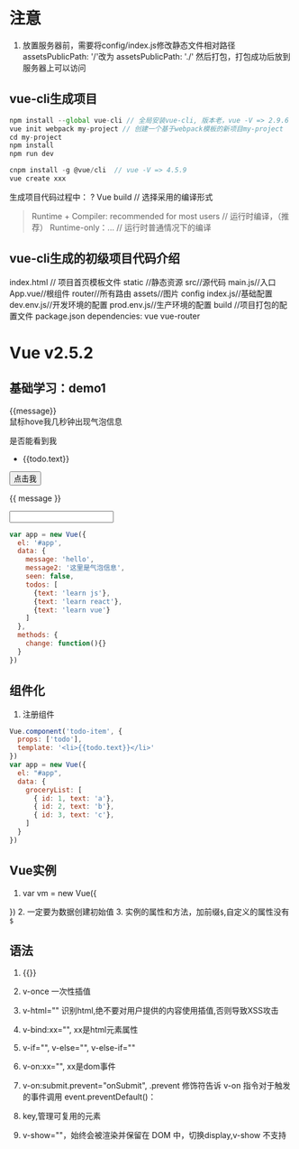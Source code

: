 # 注意
1. 放置服务器前，需要将config/index.js修改静态文件相对路径
  assetsPublicPath: '/'改为
  assetsPublicPath: './'
  然后打包，打包成功后放到服务器上可以访问

## vue-cli生成项目
```js
npm install --global vue-cli // 全局安装vue-cli, 版本老，vue -V => 2.9.6
vue init webpack my-project // 创建一个基于webpack模板的新项目my-project
cd my-project
npm install
npm run dev
```

```js
cnpm install -g @vue/cli  // vue -V => 4.5.9
vue create xxx
```
生成项目代码过程中：
? Vue build // 选择采用的编译形式
> Runtime + Compiler: recommended for most users // 运行时编译，（推荐）
  Runtime-only：... // 运行时普通情况下的编译

## vue-cli生成的初级项目代码介绍
  index.html // 项目首页模板文件
  static //静态资源
  src//源代码
    main.js//入口
    App.vue//根组件
    router//所有路由
    assets//图片
  config
    index.js//基础配置
    dev.env.js//开发环境的配置
    prod.env.js//生产环境的配置
  build //项目打包的配置文件
  package.json
    dependencies: vue vue-router
# Vue v2.5.2
## 基础学习：demo1
<div id="app">{{message}}</div>
<div id="app">
  <span v-bind:title="message2">鼠标hove我几秒钟出现气泡信息</span>
</div>
<div id="app">
  <p v-if="seen">是否能看到我</p>
</div>
<div id="app">
  <ul>
    <li v-for="todo in todos">{{todo.text}}</li>
  </ul>
</div>
<div id="app">
  <button v-on:click="change">点击我</button>
</div>
<div id="app">
  <p>{{ message }}</p>
  <input v-model="message" /><!-- v-model实现表单输入和应用状态之间的双向绑定 -->
</div>

```js
var app = new Vue({
  el: '#app',
  data: {
    message: 'hello',
    message2: '这里是气泡信息',
    seen: false,
    todos: [
      {text: 'learn js'},
      {text: 'learn react'},
      {text: 'learn vue'}
    ]
  },
  methods: {
    change: function(){}
  }
})
```

## 组件化
1. 注册组件
<div id='app'>
  <ul>
    <todo-item
      v-for="item in groceryList"
      v-bind:todo="item"
      v-bind:key="item.id"
    ></todo-item>
  <ul>
</div>

```js
Vue.component('todo-item', {
  props: ['todo'],
  template: '<li>{{todo.text}}</li>'
})
var app = new Vue({
  el: "#app",
  data: {
    groceryList: [
      { id: 1, text: 'a'},
      { id: 2, text: 'b'},
      { id: 3, text: 'c'},
    ]
  }
})
```
## Vue实例
1. var vm = new Vue({

})
2. 一定要为数据创建初始值
3. 实例的属性和方法，加前缀`$`,自定义的属性没有`$`

## 语法
1. {{}}
2. v-once 一次性插值
3. v-html="" 识别html,绝不要对用户提供的内容使用插值,否则导致XSS攻击
4. v-bind:xx="", xx是html元素属性
5. v-if="", v-else="", v-else-if=""
6. v-on:xx="", xx是dom事件
7. v-on:submit.prevent="onSubmit", .prevent 修饰符告诉 v-on 指令对于触发的事件调用 event.preventDefault()：
8. key,管理可复用的元素
9. v-show=""，始终会被渲染并保留在 DOM 中，切换display,v-show 不支持 <template> 元素，也不支持 v-else。
10. v-for="(item,index) in items", 当 v-if 与 v-for 一起使用时，v-for 具有比 v-if 更高的优先级。
    <div v-for="(item,index) of items" :key="item.id"></div> , of与in作用相同，遍历数组
    <div v-for="(value,key,index) in Object" :key="item.id"></div>,在遍历对象时，是按 Object.keys() 的结果遍历，但是不能保证它的结果在不同的 JavaScript 引擎下是一致的
    <span v-for="n in 4">{{ n }} </span> // 取整数1，2，3，4

11. Vue.set()
    vm.$set()
12. v-model=""  //input，textarea上使用，创建双向数据绑定
    如果 v-model 表达式的初始值未能匹配任何选项，<select> 元素将被渲染为“未选中”状态。在 iOS 中，这会使用户无法选择第一个选项。
    因为这样的情况下，iOS 不会触发 change 事件。因此，更推荐[像上面](https://cn.vuejs.org/v2/guide/forms.html)这样提供一个值为空的禁用选项。
13. v-text=""
14. is=""
15. <comp some-prop="1"></comp> // 传递字符串"1"
    <comp v-bind:some-prop="1"></comp>// 传递数字1， 使用v-bind，值当做js表达式计算





## 缩写
1. `v-bind:href="url"`, 缩写 `:href="url"`
2. `v-on:click="dosth"`, 缩写 `@click="dosth"`

## 计算属性
1. computed:{

}
## 方法
2. methods: {

}
## 侦听属性
3. watch: {

}

## vue项目加入element-ui
  1. 安装 yarn add element-ui
  2. 修改 .babelrc
      {
        "presets": [["es2015", { "modules": false }]],
        "plugins": [
          [
            "component",
            {
              "libraryName": "element-ui",
              "styleLibraryName": "theme-chalk"
            }
          ]
        ]
      }
  3. 安装包：yarn add babel-plugin-component -D
            yarn add babel-preset-env -D
            yarn add babel-preset-es2015 -D
  4. 组件内使用：
      import Vue from 'vue'
      import { Button } from 'element-ui'
      import 'element-ui/lib/theme-chalk/index.css'
      Vue.use(Button)

      <el-button type="success">默认按钮</el-button>

## vue项目加入iconfont， [iconfont网站](www.iconfont.cn)
  1. 访问网站，登录
  2. 选中图表加入购物车
  3. 去购物车将选中的icon生成线上css文件
  4. 将线上文件放入html模板文件index.html中
  5. 在组件中直接使用<i class="icon iconfont 图标名"></i>

## Vue3.0
```js
import {
  reactive, // 生成响应式数据
  toRefs,
  computed,
  onMounted, // 组件挂载
  onUnmounted // 组件销毁
} from 'vue'
export default {
  name: '',
  setup() {
    const state = reactive({
      id: 1,
      name: ''
    })
    const methods = {
      change1() {},
      change2() {}
    }
    return {
      ...toRefs(state), // es6的解构会取消双向数据绑定的特性，toRefs转为响应式数据
      ...methods
    }
  }
}
```


